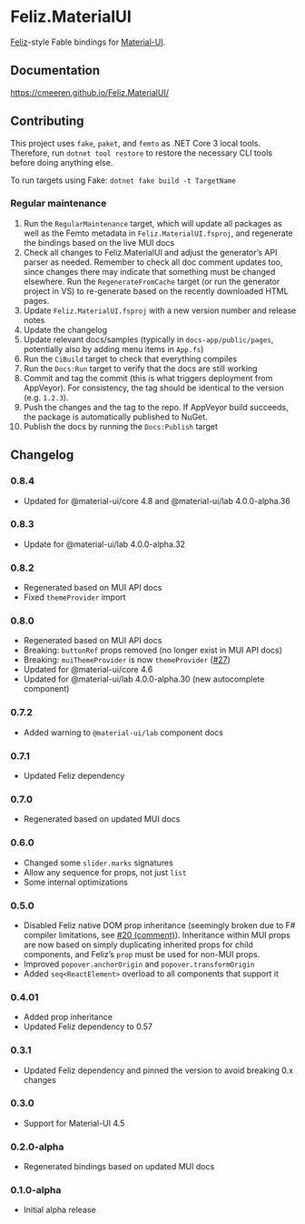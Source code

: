 # Feliz.MaterialUI

[Feliz](https://github.com/Zaid-Ajaj/Feliz)-style Fable bindings for [Material-UI](https://material-ui.com/).

Documentation
--------------

https://cmeeren.github.io/Feliz.MaterialUI/

Contributing
------------

This project uses `fake`, `paket`, and `femto` as .NET Core 3 local tools. Therefore, run `dotnet tool restore` to restore the necessary CLI tools before doing anything else.

To run targets using Fake: `dotnet fake build -t TargetName`

### Regular maintenance

1. Run the `RegularMaintenance` target, which will update all packages as well as the Femto metadata in `Feliz.MaterialUI.fsproj`, and regenerate the bindings based on the live MUI docs
2. Check all changes to Feliz.MaterialUI and adjust the generator’s API parser as needed. Remember to check all doc comment updates too, since changes there may indicate that something must be changed elsewhere. Run the `RegenerateFromCache` target (or run the generator project in VS) to re-generate based on the recently downloaded HTML pages.
3. Update `Feliz.MaterialUI.fsproj` with a new version number and release notes
4. Update the changelog
5. Update relevant docs/samples (typically in `docs-app/public/pages`, potentially also by adding menu items in `App.fs`)
6. Run the `CiBuild` target to check that everything compiles
7. Run the `Docs:Run` target to verify that the docs are still working
8. Commit and tag the commit (this is what triggers deployment from  AppVeyor). For consistency, the tag should be identical to the version (e.g. `1.2.3`).
9. Push the changes and the tag to the repo. If AppVeyor build succeeds, the package is automatically published to NuGet.
10. Publish the docs by running the `Docs:Publish` target

Changelog
---------

### 0.8.4

* Updated for @material-ui/core 4.8 and @material-ui/lab 4.0.0-alpha.36

### 0.8.3

* Update for @material-ui/lab 4.0.0-alpha.32

### 0.8.2

* Regenerated based on MUI API docs
* Fixed `themeProvider` import

### 0.8.0

* Regenerated based on MUI API docs
* Breaking: `buttonRef` props removed (no longer exist in MUI API docs)
* Breaking: `muiThemeProvider` is now `themeProvider` ([#27](https://github.com/cmeeren/Feliz.MaterialUI/issues/27))
* Updated for @material-ui/core 4.6
* Updated for @material-ui/lab 4.0.0-alpha.30 (new autocomplete component)

### 0.7.2

* Added warning to `@material-ui/lab` component docs

### 0.7.1

* Updated Feliz dependency

### 0.7.0

* Regenerated based on updated MUI docs

### 0.6.0

* Changed some `slider.marks` signatures
* Allow any sequence for props, not just `list`
* Some internal optimizations

### 0.5.0

* Disabled Feliz native DOM prop inheritance (seemingly broken due to F# compiler limitations, see [#20 (comment)](https://github.com/cmeeren/Feliz.MaterialUI/issues/20#issuecomment-540747363)). Inheritance within MUI props are now based on simply duplicating inherited props for child components, and Feliz’s `prop` must be used for non-MUI props.
* Improved `popover.anchorOrigin` and `popover.transformOrigin`
* Added `seq<ReactElement>` overload to all components that support it

### 0.4.01

* Added prop inheritance
* Updated Feliz dependency to 0.57

### 0.3.1

- Updated Feliz dependency and pinned the version to avoid breaking 0.x changes

### 0.3.0

* Support for Material-UI 4.5

### 0.2.0-alpha

* Regenerated bindings based on updated MUI docs

### 0.1.0-alpha

- Initial alpha release
